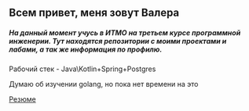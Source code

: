 ## Всем привет, меня зовут Валера
##### На данный момент учусь в ИТМО на третьем курсе программной инженерии. Тут находятся репозитории с моими проектами и лабами, а так же информация по профилю.

Рабочий стек - Java\Kotlin+Spring+Postgres

Думаю об изучении golang, но пока нет времени на это

[Резюме](https://drive.google.com/file/d/1cMhx_pjA_moiggxYMPsioiCa3lJpq6On/view?usp=sharing)
